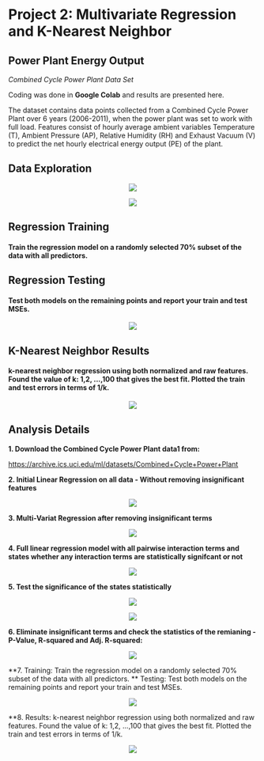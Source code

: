 # Project 2: Multivariate Regression and K-Nearest Neighbor
## Power Plant Energy Output

*Combined Cycle Power Plant Data Set*

Coding was done in **Google Colab** and results are presented here.

The dataset contains data points collected from a Combined Cycle Power Plant over  6 years (2006-2011), when the power plant was set to work with full load. Features consist of hourly average ambient variables Temperature (T), Ambient Pressure (AP), Relative Humidity (RH) and Exhaust Vacuum (V) to predict the net hourly electrical energy output (PE) of the plant. 

## Data Exploration ##

<!-- <img align="center" src="./assets/P2_Data_Exploration_Graph.png">-->
<p align="center">
  <img src="./assets/P2_Data_Exploration_Graph.png">
</p>

<p align="center">
  <img src="./assets/P2_Data_Exploration_Table.PNG">
</p>
<!--<img align="center" src="./assets/P2_Data_Exploration_Table.PNG">
<!-- ![P2_Data_Exploration_Graph.png](./assets/P2_Data_Exploration_Graph.png)-->
<!-- ![P2_Data_Exploration_Table.PNG](./assets/P2_Data_Exploration_Table.PNG) -->

## Regression Training
#### Train the regression model on a randomly selected 70% subset of the data with all predictors.

## Regression Testing
#### Test both models on the remaining points and report your train and test MSEs.

<p align="center">
  <img src="./assets/P2_Regression_Stats_Graph_7.PNG">
</p>

<!-- ![P2_Regression_Stats_Graph_7.PNG](./assets/P2_Regression_Stats_Graph_7.PNG)-->

## K-Nearest Neighbor Results
#### k-nearest neighbor regression using both normalized and raw features. Found the value of k: 1,2, ...,100 that gives the best fit. Plotted the train and test errors in terms of 1/k.

<p align="center">
  <img src="./assets/P2_Regression_Stats_Graph_8.PNG">
</p>

<!-- ![P2_Regression_Stats_Graph_8.PNG](./assets/P2_Regression_Stats_Graph_8.PNG)-->

## Analysis Details

**1. Download the Combined Cycle Power Plant data1 from:**


https://archive.ics.uci.edu/ml/datasets/Combined+Cycle+Power+Plant 

**2. Initial Linear Regression on all data - Without removing insignificant features**


<p align="center">
  <img src="./assets/P2_Linear_Regression_Graph_1.PNG">
</p>

<!--![P2_Linear_Regression_Graph_1.png](./assets/P2_Linear_Regression_Graph_1.png)-->

**3. Multi-Variat Regression after removing insignificant terms**


<p align="center">
  <img src="./assets/P2_Multi_Var_Linear_Regression_Graph_2.PNG">
</p>
<!--![P2_Multi_Var_Linear_Regression_Graph_2.PNG](./assets/P2_Multi_Var_Linear_Regression_Graph_2.PNG)-->

**4.  Full linear regression model with all pairwise interaction terms and states whether any interaction terms are statistically signifcant or not**


<p align="center">
  <img src="./assets/P2_Full_Linear_Regression_Graph_3.PNG">
</p>

<!--![P2_Full_Linear_Regression_Graph_3.PNG](./assets/P2_Full_Linear_Regression_Graph_3.PNG)-->

**5. Test the significance of the states statistically**

<p align="center">
  <img src="./assets/P2_Regression_Stats_Graph_4.PNG">
</p>

<p align="center">
  <img src="./assets/P2_Regression_Stats_Graph_5.PNG">
</p>

<!--![P2_Regression_Stats_Graph_4.PNG](./assets/P2_Regression_Stats_Graph_4.PNG)-->
<!--![P2_Regression_Stats_Graph_5.PNG](./assets/P2_Regression_Stats_Graph_5.PNG)-->

**6. Eliminate insignificant terms and check the statistics of the remianing - P-Value, R-squared and Adj. R-squared:**

<p align="center">
  <img src="./assets/P2_Regression_Stats_Graph_6.PNG">
</p>
<!--![P2_Regression_Stats_Graph_6.PNG](./assets/P2_Regression_Stats_Graph_6.PNG)-->

**7. Training: Train the regression model on a randomly selected 70% subset of the data with all predictors.
** Testing: Test both models on the remaining points and report your train and test MSEs.

<p align="center">
  <img src="./assets/P2_Regression_Stats_Graph_7.PNG">
</p>

<!-- ![P2_Regression_Stats_Graph_7.PNG](./assets/P2_Regression_Stats_Graph_7.PNG)-->

**8. Results: k-nearest neighbor regression using both normalized and raw features. Found the value of k: 1,2, ...,100 that gives the best fit. Plotted the train and test errors in terms of 1/k.

<p align="center">
  <img src="./assets/P2_Regression_Stats_Graph_8.PNG">
</p>
<!--![P2_Regression_Stats_Graph_8.PNG](./assets/P2_Regression_Stats_Graph_8.PNG)-->
